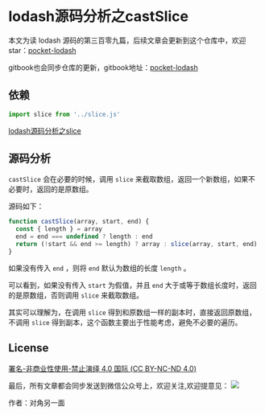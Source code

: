 # lodash源码分析之castSlice

本文为读 lodash 源码的第三百零九篇，后续文章会更新到这个仓库中，欢迎 star：[pocket-lodash](https://github.com/yeyuqiudeng/pocket-lodash)

gitbook也会同步仓库的更新，gitbook地址：[pocket-lodash](https://www.gitbook.com/book/yeyuqiudeng/pocket-lodash/details)

## 依赖

```javascript
import slice from '../slice.js'
```

[lodash源码分析之slice](../slice.md)


## 源码分析

`castSlice` 会在必要的时候，调用 `slice` 来截取数组，返回一个新数组，如果不必要时，返回的是原数组。

源码如下：

```javascript
function castSlice(array, start, end) {
  const { length } = array
  end = end === undefined ? length : end
  return (!start && end >= length) ? array : slice(array, start, end)
}
```

如果没有传入 `end` ，则将 `end` 默认为数组的长度 `length` 。

可以看到，如果没有传入 `start` 为假值，并且 `end` 大于或等于数组长度时，返回的是原数组，否则调用 `slice` 来截取数组。

其实可以理解为，在调用 `slice` 得到和原数组一样的副本时，直接返回原数组，不调用 `slice` 得到副本，这个函数主要出于性能考虑，避免不必要的遍历。

## License 

[署名-非商业性使用-禁止演绎 4.0 国际 (CC BY-NC-ND 4.0)](http://creativecommons.org/licenses/by-nc-nd/4.0/)

最后，所有文章都会同步发送到微信公众号上，欢迎关注,欢迎提意见：  ![](https://raw.githubusercontent.com/yeyuqiudeng/resource/master/images/qrcode_front-end-article.jpg) 

作者：对角另一面 